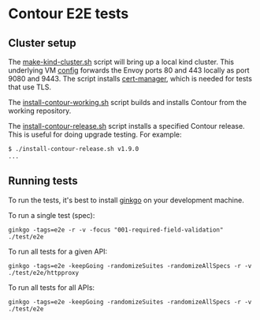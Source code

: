 # Contour E2E tests

## Cluster setup
The [make-kind-cluster.sh](./make-kind-cluster.sh) script will bring up
a local kind cluster. This underlying VM [config](./kind-expose-port.yaml)
forwards the Envoy ports 80 and 443 locally as port 9080 and 9443.
The script installs [cert-manager](https://cert-manager.io), which is
needed for tests that use TLS.

The [install-contour-working.sh](.install-contour-working.sh) script
builds and installs Contour from the working repository.

The [install-contour-release.sh](.install-contour-release.sh) script
installs a specified Contour release. This is useful for doing upgrade
testing. For example:

```bash
$ ./install-contour-release.sh v1.9.0
...
```

## Running tests

To run the tests, it's best to install [ginkgo](https://onsi.github.io/ginkgo/) on your development machine.

To run a single test (spec):
```
ginkgo -tags=e2e -r -v -focus "001-required-field-validation" ./test/e2e
```

To run all tests for a given API:
```
ginkgo -tags=e2e -keepGoing -randomizeSuites -randomizeAllSpecs -r -v ./test/e2e/httpproxy
```

To run all tests for all APIs:
```
ginkgo -tags=e2e -keepGoing -randomizeSuites -randomizeAllSpecs -r -v ./test/e2e
```
